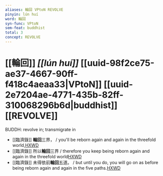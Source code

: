 ```yaml
---
aliases: 輪回 VPtoN REVOLVE
pinyin: lún huí
word: 輪回
syn-func: VPtoN
sem-feat: buddhist
total: 3
concept: REVOLVE 
---
```

# [[輪回]] *[[lún huí]]*  [[uuid-98f2ce75-ae37-4667-90ff-f418c4aeaa33|VPtoN]] [[uuid-2e7204ae-4771-435b-82ff-310068296b6d|buddhist]] [[REVOLVE]]
BUDDH: revolve in; transmigrate in
 - [[臨濟錄]] **輪回**三界， / you'll be reborn again and again in the threefold world,[HXWD](https://hxwd.org/textview.html?location=KR6q0053_T_001-0497b.32)
 - [[臨濟錄]] 所以**輪回**三界 / therefore you keep being reborn again and again in the threefold world[HXWD](https://hxwd.org/textview.html?location=KR6q0053_T_001-0497c.7)
 - [[臨濟錄]] 未得依前**輪回**五道。 / but until you do, you will go on as before being reborn again and again in the five paths.[HXWD](https://hxwd.org/textview.html?location=KR6q0053_T_001-0498a.8)